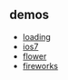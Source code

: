 ## demos
- [loading](#https://rookieking.github.io/demos/loading)
- [ios7](#https://rookieking.github.io/demos/ios7)
- [flower](#https://rookieking.github.io/demos/flower)
- [fireworks](#https://rookieking.github.io/demos/fireworks)
